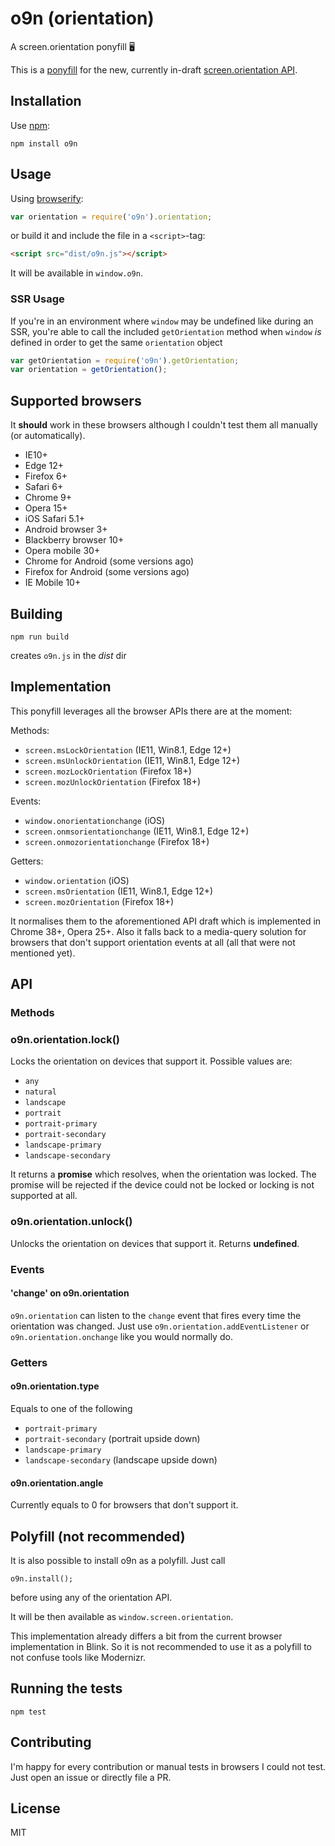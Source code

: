# o9n (orientation)
A screen.orientation ponyfill 🖥

This is a [ponyfill](https://ponyfill.com) for the new, currently in-draft [screen.orientation API](https://w3c.github.io/screen-orientation/#widl-ScreenOrientation-lock-Promise-void--OrientationLockType-orientation).

## Installation

Use [npm](https://npmjs.org):

```
npm install o9n
```

## Usage

Using [browserify](https://github.com/substack/node-browserify):

```javascript
var orientation = require('o9n').orientation;
```

or build it and include the file in a `<script>`-tag:

```html
<script src="dist/o9n.js"></script>
```

It will be available in `window.o9n`.

### SSR Usage

If you're in an environment where `window` may be undefined like during an SSR, you're able to call the included `getOrientation` method when `window` _is_ defined in order to get the same `orientation` object

```javascript
var getOrientation = require('o9n').getOrientation;
var orientation = getOrientation();
```

## Supported browsers

It **should** work in these browsers although I couldn't test them all manually (or automatically).

* IE10+
* Edge 12+
* Firefox 6+
* Safari 6+
* Chrome 9+
* Opera 15+
* iOS Safari 5.1+
* Android browser 3+
* Blackberry browser 10+
* Opera mobile 30+
* Chrome for Android (some versions ago)
* Firefox for Android (some versions ago)
* IE Mobile 10+

## Building

```
npm run build
```

creates `o9n.js` in the *dist* dir

## Implementation

This ponyfill leverages all the browser APIs there are at the moment:

Methods:
* `screen.msLockOrientation` (IE11, Win8.1, Edge 12+)
* `screen.msUnlockOrientation` (IE11, Win8.1, Edge 12+)
* `screen.mozLockOrientation` (Firefox 18+)
* `screen.mozUnlockOrientation` (Firefox 18+)

Events:
* `window.onorientationchange` (iOS)
* `screen.onmsorientationchange` (IE11, Win8.1, Edge 12+)
* `screen.onmozorientationchange` (Firefox 18+)

Getters:
* `window.orientation` (iOS)
* `screen.msOrientation` (IE11, Win8.1, Edge 12+)
* `screen.mozOrientation` (Firefox 18+)


It normalises them to the aforementioned API draft which is implemented in Chrome 38+, Opera 25+. Also it falls back to a media-query solution for browsers that don't support orientation events at all (all that were not mentioned yet).

## API

### Methods

### o9n.orientation.lock()

Locks the orientation on devices that support it. Possible values are:

* `any`
* `natural`
* `landscape`
* `portrait`
* `portrait-primary`
* `portrait-secondary`
* `landscape-primary`
* `landscape-secondary`

It returns a **promise** which resolves, when the orientation was locked. The promise will be rejected if the device could not be locked or locking is not supported at all.

### o9n.orientation.unlock()

Unlocks the orientation on devices that support it. Returns **undefined**.

### Events

#### 'change' on o9n.orientation

`o9n.orientation` can listen to the `change` event that fires every time the orientation was changed. Just use `o9n.orientation.addEventListener` or `o9n.orientation.onchange` like you would normally do.

### Getters

#### o9n.orientation.type

Equals to one of the following

* `portrait-primary`
* `portrait-secondary` (portrait upside down)
* `landscape-primary`
* `landscape-secondary` (landscape upside down)

#### o9n.orientation.angle

Currently equals to 0 for browsers that don't support it.

## Polyfill (not recommended)

It is also possible to install o9n as a polyfill. Just call

`o9n.install();`

before using any of the orientation API.

It will be then available as `window.screen.orientation`.

This implementation already differs a bit from the current browser implementation in Blink. So it is not recommended to use it as a polyfill to not confuse tools like Modernizr.

## Running the tests

```
npm test
```

## Contributing

I'm happy for every contribution or manual tests in browsers I could not test. Just open an issue or directly file a PR.

## License

MIT
